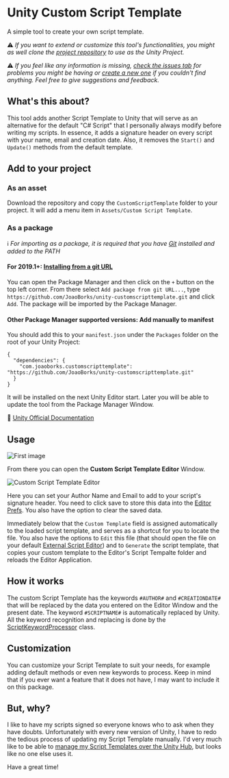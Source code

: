 # Unity Custom Script Template
A simple tool to create your own script template.

:warning: *If you want to extend or customize this tool's functionalities, you might as well clone the [project repository](https://github.com/JoaoBorks/unity-customscripttemplate-project) to use as the Unity Project.*

:warning: *If you feel like any information is missing, [check the issues tab](https://github.com/JoaoBorks/unity-customscripttemplate/issues) for problems you might be having or [create a new one](https://github.com/JoaoBorks/unity-customscripttemplate/issues/new) if you couldn't find anything. Feel free to give suggestions and feedback.*

## What's this about?
This tool adds another Script Template to Unity that will serve as an alternative for the default "C# Script" that I personally always
modify before writing my scripts. In essence, it adds a signature header on every script with your name, email and creation date. Also,
it removes the `Start()` and `Update()` methods from the default template.

## Add to your project

### As an asset

Download the repository and copy the `CustomScriptTemplate` folder to your project. It will add a menu item in 
`Assets/Custom Script Template`. 

### As a package

:information_source: *For importing as a package, it is required that you have [Git](https://git-scm.com/) installed and added to the PATH*

#### For 2019.1+: [Installing from a git URL](https://docs.unity3d.com/Manual/upm-ui-giturl.html)
You can open the Package Manager and then click on the `+` button on the top left corner. From there select `Add package from git URL...`, type `https://github.com/JoaoBorks/unity-customscripttemplate.git` and click `Add`. The package will be imported by the Package Manager.

#### Other Package Manager supported versions: Add manually to manifest
You should add this to your `manifest.json` under the `Packages` folder on the root of your Unity Project:
```
{
  "dependencies": {
	"com.joaoborks.customscripttemplate": "https://github.com/JoaoBorks/unity-customscripttemplate.git"
  }
}
```

It will be installed on the next Unity Editor start. Later you will be able to update the tool from the Package Manager Window.

:link: [Unity Official Documentation](https://docs.unity3d.com/Manual/upm-git.html)

## Usage

![First image](https://user-images.githubusercontent.com/9505905/65558067-cab4ed80-df0b-11e9-9b96-7185618b4bc9.png)

From there you can open the **Custom Script Template Editor** Window.

![Custom Script Template Editor](https://user-images.githubusercontent.com/9505905/65558097-dbfdfa00-df0b-11e9-9a5c-fcd3355cbf30.png)

Here you can set your Author Name and Email to add to your script's signature header. You need to click save to store this data into
the [Editor Prefs](https://docs.unity3d.com/ScriptReference/EditorPrefs.html). You also have the option to clear the saved data.

Immediately below that the `Custom Template` field is assigned automatically to the loaded script template, and serves as a shortcut for
you to locate the file. You also have the options to `Edit` this file (that should open the file on your default 
[External Script Editor](https://docs.unity3d.com/Manual/Preferences.html#External-Tools)) and to `Generate` the script template, that
copies your custom template to the Editor's Script Tempalte folder and reloads the Editor Application.

## How it works

The custom Script Template has the keywords `#AUTHOR#` and `#CREATIONDATE#` that will be replaced by the data you entered on the Editor
Window and the present date. The keyword `#SCRIPTNAME#` is automatically replaced by Unity. All the keyword recognition and replacing is
done by the [ScriptKeywordProcessor](Assets/CustomScriptTemplate/Editor/ScriptKeywordProcessor.cs) class.

## Customization

You can customize your Script Template to suit your needs, for example adding default methods or even new keywords to process. Keep in
mind that if you ever want a feature that it does not have, I may want to include it on this package.

## But, why?

I like to have my scripts signed so everyone knows who to ask when they have doubts. Unfortunately with every new version of Unity, 
I have to redo the tedious process of updating my Script Template manually. I'd very much like to be able to [manage my Script Templates
over the Unity Hub](https://forum.unity.com/threads/feature-request-manage-script-templates.532962/), but looks like no one else
uses it.

Have a great time!

